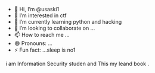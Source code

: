 - 👋 Hi, I’m @usaski1
- 👀 I’m interested in ctf
- 🌱 I’m currently learning python and hacking
- 💞️ I’m looking to collaborate on ...
- 📫 How to reach me ...
- 😄 Pronouns: ...
- ⚡ Fun fact: ...sleep is no1

<!---
usaski1/usaski1 is a ✨ special ✨ repository because its `README.md` (this file) appears on your GitHub profile.
You can click the Preview link to take a look at your changes.
--->
i am Information Security studen and This my leand book . 
